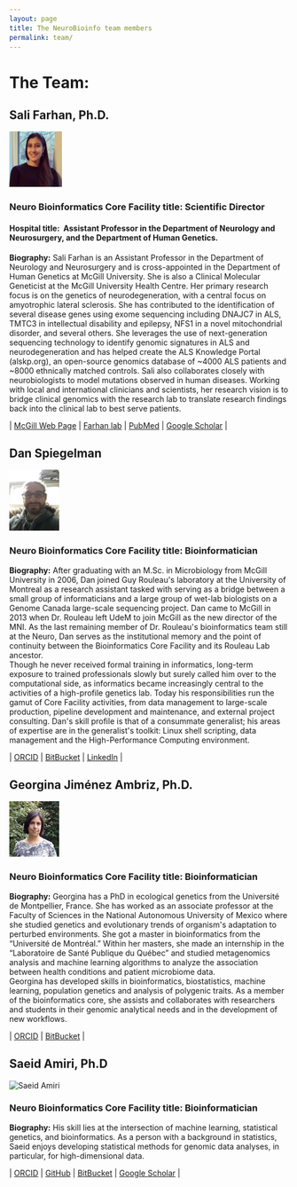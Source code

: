 ```yaml
---
layout: page
title: The NeuroBioinfo team members
permalink: team/
---
```



# The Team: 


## Sali Farhan, Ph.D. 


<img src="/public/member/sali_farhan.png" alt="Sali Farhane" width="95" height="100">

<!--- <img src="https://raw.githubusercontent.com/neurobioinfo/neurobioinfo.github.io/main/public/member/" alt="Sali Farhan" width="95" height="100"> --->


### Neuro Bioinformatics Core Facility title: Scientific Director
#### Hospital title:  Assistant Professor in the Department of Neurology and Neurosurgery, and the Department of Human Genetics.

  
**Biography:** Sali Farhan is an Assistant Professor in the Department of Neurology and Neurosurgery and is cross-appointed in the Department of Human Genetics at McGill University. She is also a Clinical Molecular Geneticist at the McGill University Health Centre. Her primary research focus is on the genetics of neurodegeneration, with a central focus on amyotrophic lateral sclerosis. She has contributed to the identification of several disease genes using exome sequencing including DNAJC7 in ALS, TMTC3 in intellectual disability and epilepsy, NFS1 in a novel mitochondrial disorder, and several others. She leverages the use of next-generation sequencing technology to identify genomic signatures in ALS and neurodegeneration and has helped create the ALS Knowledge Portal (alskp.org), an open-source genomics database of ~4000 ALS patients and ~8000 ethnically matched controls. Sali also collaborates closely with neurobiologists to model mutations observed in human diseases. Working with local and international clinicians and scientists, her research vision is to bridge clinical genomics with the research lab to translate research findings back into the clinical lab to best serve patients.


| [McGill Web Page](https://www.mcgill.ca/neuro/sali-farhan-phd) | [Farhan lab](https://www.mcgill.ca/farhan-lab/) | [PubMed](https://www.mcgill.ca/farhan-lab/) | [Google Scholar](https://scholar.google.ca/citations?user=o7xoLwMAAAAJ&hl=en) | 

## Dan Spiegelman  

<img src="/public/member/dan.spiegleman.jpg" alt="Dan Spiegleman" width="90" height="110">

<!--- <img src="https://raw.githubusercontent.com/neurobioinfo/neurobioinfo.github.io/main/public/member/dan.spiegleman.jpg" alt="Dan Spiegelman" width="90" height="100"> -->

### Neuro Bioinformatics Core Facility title: Bioinformatician
**Biography:** After graduating with an M.Sc. in Microbiology from McGill University in 2006, Dan joined Guy Rouleau's laboratory at the University of Montreal as a research assistant tasked with serving as a bridge between a small group of informaticians and a large group of wet-lab biologists on a Genome Canada large-scale sequencing project. Dan came to McGill in 2013 when Dr. Rouleau left UdeM to join McGill as the new director of the MNI. As the last remaining member of Dr. Rouleau's bioinformatics team still at the Neuro, Dan serves as the institutional memory and the point of continuity between the Bioinformatics Core Facility and its Rouleau Lab ancestor.<br>
Though he never received formal training in informatics, long-term exposure to trained professionals slowly but surely called him over to the computational side, as informatics became increasingly central to the activities of a high-profile genetics lab. Today his responsibilities run the gamut of Core Facility activities, from data management to large-scale production, pipeline development and maintenance, and external project consulting. Dan's skill profile is that of a consummate generalist; his areas of expertise are in the generalist's toolkit: Linux shell scripting, data management and the High-Performance Computing environment. 

| [ORCID](https://orcid.org/0000-0003-4971-8868) | [BitBucket](https://bitbucket.org/danschlomo/) | [LinkedIn](https://www.linkedin.com/in/dan-spiegelman-69b9ab/) | 


## Georgina Jiménez Ambriz, Ph.D.

<img src="/public/member/GeorginaJA.jpeg" alt="Georgina Jiménez Ambriz" width="90" height="100">

<!--- <img src="https://raw.githubusercontent.com/neurobioinfo/neurobioinfo.github.io/main/public/member/GeorginaJA.jpeg" alt="DGeorginaJA.jpeg" width="100" height="100"> -->

### Neuro Bioinformatics Core Facility title: Bioinformatician 
**Biography:** Georgina has a PhD in ecological genetics from the Université de Montpellier, France. She has worked as an associate professor at the Faculty of Sciences in the National Autonomous University of Mexico where she studied genetics and evolutionary trends of organism's adaptation to perturbed environments. She got a master in bioinformatics from the “Université de Montréal.” Within her masters, she made an internship in the “Laboratoire de Santé Publique du Québec” and studied metagenomics analysis and machine learning algorithms to analyze the association between health conditions and patient microbiome data.  <br>
Georgina has developed skills in bioinformatics, biostatistics, machine learning, population genetics and analysis of polygenic traits. As a member of the bioinformatics core, she assists and collaborates with researchers and students in their genomic analytical needs and in the development of new workflows.

| [ORCID](https://orcid.org/0000-0003-2496-5993) | [BitBucket](https://bitbucket.org/GeorgieJA/) | 

## Saeid Amiri, Ph.D

<img src="/public/member/saeid_amiri.png" alt="Saeid Amiri" width="90" height="110">

<!--- <img src="https://raw.githubusercontent.com/neurobioinfo/neurobioinfo.github.io/main/public/member/saeid_amiri.png" alt="Saeid Amiri" width="90" height="100"> -->

### Neuro Bioinformatics Core Facility title: Bioinformatician
**Biography:** His skill lies at the intersection of machine learning, statistical genetics, and
bioinformatics. As a person with a background in statistics, Saeid enjoys developing statistical methods for genomic data analyses, in particular, for high-dimensional data.   


| [ORCID](https://orcid.org/0000-0003-2028-092X) | [GitHub](https://github.com/saeidamiri1) | [BitBucket](https://bitbucket.org/samamiri/) | [Google Scholar](https://scholar.google.com/citations?user=iroPmuAAAAAJ&hl=en) | 






<!--- <h5>
Address: 
</h5>
Data scientist at The Neuro (Montreal Neurological Institute-Hospital) <br>
McGill University <br>
1033 Pine Avenue West <br>
--> 